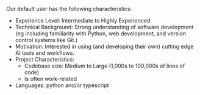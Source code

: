 Our default user has the following characteristics:
- Experience Level: Intermediate to Highly Experienced
- Technical Background: Strong understanding of software development (eg including familiarity with Python, web development, and version control systems like Git.)
- Motivation: Interested in using (and developing their own) cutting edge AI tools and workflows.
- Project Characteristics:
  - Codebase size: Medium to Large (1,000s to 100,000s of lines of code)
  - Is often work-related
- Languages: python and/or typescript
